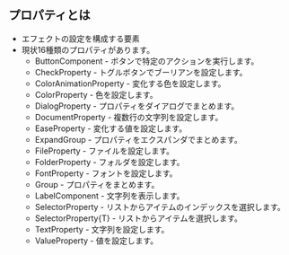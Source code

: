 ## プロパティとは

* エフェクトの設定を構成する要素
* 現状16種類のプロパティがあります。
    * ButtonComponent - ボタンで特定のアクションを実行します。
    * CheckProperty - トグルボタンでブーリアンを設定します。
    * ColorAnimationProperty - 変化する色を設定します。
    * ColorProperty - 色を設定します。
    * DialogProperty - プロパティをダイアログでまとめます。
    * DocumentProperty - 複数行の文字列を設定します。
    * EaseProperty - 変化する値を設定します。
    * ExpandGroup - プロパティをエクスパンダでまとめます。
    * FileProperty - ファイルを設定します。
    * FolderProperty - フォルダを設定します。
    * FontProperty - フォントを設定します。
    * Group - プロパティをまとめます。
    * LabelComponent - 文字列を表示します。
    * SelectorProperty - リストからアイテムのインデックスを選択します。
    * SelectorProperty{T} - リストからアイテムを選択します。
    * TextProperty - 文字列を設定します。
    * ValueProperty - 値を設定します。
